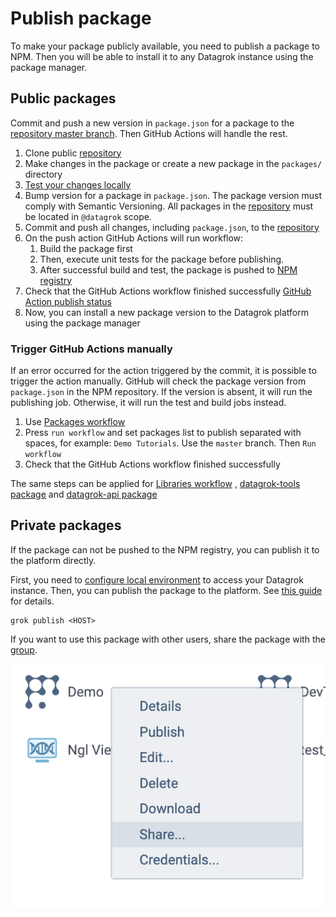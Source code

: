<!-- TITLE: Publish packages -->

# Publish package

To make your package publicly available, you need to publish a package to NPM. Then you will be able to install it to
any Datagrok instance using the package manager.

## Public packages

Commit and push a new version in `package.json` for a package to
the [repository master branch](../../collaborate/public-repository.md). Then GitHub Actions will handle the rest.

1) Clone public [repository](../../collaborate/public-repository.md)
2) Make changes in the package or create a new package in the `packages/` directory
3) [Test your changes locally](test-packages.md#local-testing)
4) Bump version for a package in `package.json`. The package version must comply with Semantic Versioning. All packages
   in the [repository](../../collaborate/public-repository.md) must be located in `@datagrok` scope.
5) Commit and push all changes, including `package.json`, to the [repository](../../collaborate/public-repository.md)
6) On the push action GitHub Actions will run workflow:
    1) Build the package first
    2) Then, execute unit tests for the package before publishing.
    3) After successful build and test, the package is pushed to [NPM registry](https://www.npmjs.com/)
7) Check that the GitHub Actions workflow finished successfully
   [GitHub Action publish status](github-actions-publish-status.png)
8) Now, you can install a new package version to the Datagrok platform using the package manager

### Trigger GitHub Actions manually

If an error occurred for the action triggered by the commit, it is possible to trigger the action manually. GitHub will
check the package version from `package.json` in the NPM repository. If the version is absent, it will run the
publishing job. Otherwise, it will run the test and build jobs instead.

1) Use [Packages workflow](https://github.com/datagrok-ai/public/actions/workflows/packages.yml)
2) Press `run workflow` and set packages list to publish separated with spaces, for example: `Demo Tutorials`. Use
   the `master` branch. Then `Run workflow`
3) Check that the GitHub Actions workflow finished successfully

The same steps can be applied
for [Libraries workflow](https://github.com/datagrok-ai/public/actions/workflows/libraries.yaml)
, [datagrok-tools package](https://github.com/datagrok-ai/public/actions/workflows/tools.yml)
and [datagrok-api package](https://github.com/datagrok-ai/public/actions/workflows/js-api.yml)

## Private packages

If the package can not be pushed to the NPM registry, you can publish it to the platform directly.

First, you need to [configure local environment](set-up-environment.md)  to access your Datagrok instance. Then, you can
publish the package to the platform. See [this guide](../develop.md#publishing) for details.

```shell
grok publish <HOST>
```

If you want to use this package with other users, share the package with the [group](../../govern/group.md).

![Share package](share-package.png)
